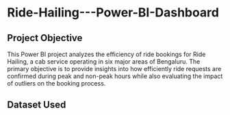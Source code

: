 # Ride-Hailing---Power-BI-Dashboard
## Project Objective
This Power BI project analyzes the efficiency of ride bookings for Ride Hailing, a cab service operating in six major areas of Bengaluru. The primary objective is to provide insights into how efficiently ride requests are confirmed during peak and non-peak hours while also evaluating the impact of outliers on the booking process.
## Dataset Used
